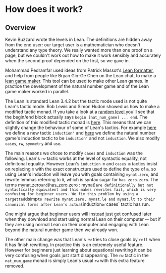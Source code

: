 # How does it work?

## Overview

Kevin Buzzard wrote the levels in Lean. The definitions are hidden away from the end user: our target user is a
 mathematician who doesn't understand any type theory. We really wanted more than one proof on a page, but we
  couldn't work out how to make it work sensibly and accurately when the second proof depended on the first, so we
   gave in.

Mohammad Pedramfar used ideas from Patrick Massot's <a href="https://github.com/leanprover-community/format_lean"
 target="blank">Lean formatter</a>, and help from people like Bryan Gin-Ge Chen on the Lean chat, to make a 
 <a href="https://github.com/mpedramfar/Lean-game-maker" target="blank">lean game maker</a>. This tool can be used
  to make other Lean games. In practice the development of the natural number game and of the Lean game maker
   worked in parallel.

The Lean is standard Lean 3.4.2 but the tactic mode used is not quite Lean's tactic mode. Rob Lewis and Simon Hudon
 showed us how to make a modified tactic monad. If you take a look at a <a href="https://github.com/
 ImperialCollegeLondon/natural_number_game/blob/master/src/game/world10/level12.lean" target="blank">random level
 </a> you'll see that the begin/end block actually says `begin [nat_num_game] ... end`. The definition of this
  modified tactic monad is 
  <a href="https://github.com/ImperialCollegeLondon/natural_number_game/blob/master/src/tactic/nat_num_game.lean"
   target="blank">here</a>. This means that we can slightly change the behaviour of some of Lean's tactics. For
    example <a href="https://github.com/ImperialCollegeLondon/natural_number_game/blob/2bda565820d3711ed73440184dd2a184ef7f956c/src/tactic/modded.lean#L68" target="blank">
    here</a> we define a new tactic `induction'` and 
    <a href="https://github.com/ImperialCollegeLondon/natural_number_game/blob/2bda565820d3711ed73440184dd2a184ef7f956c/src/tactic/nat_num_game.lean#L51" target="blank">
    here</a> we define the natural number game's induction tactic to be `induction'` and not `induction`. We also
     modify `cases`, `rw`, `symmetry` and `use`.

The main reasons we chose to modify `cases` and `induction` was the following. Lean's `rw` tactic works at the
level of syntactic equality, not definitonal equality. However Lean's `induction m` and `cases m` tactics insist
on replacing `m` with the exact constructurs used to define the type of `m`, so using Lean's induction will leave
you with goals containing `mynat.zero`, and rewrite lemmas referring to `0`, which is syntax sugar for
`has_zero.zero`. The terms mynat.zero` and `(has_zero.zero : mynat)` are definitionally but not syntactically
equivalent and this makes rewrites fail, which is very confusing for beginner users. We fix this problem by using
a targetted `dsimp` to rewrite mynat.zero, mynat.le and mynat.lt to their canonical forms after Lean's actual
`induction` or `cases` tactic has run.

One might argue that beginner users will instead just get confused later when they download and start using normal
Lean on their computer -- but if they are using normal Lean on their computer and engaging with Lean beyond
the natural number game then we already won.

The other main change was that Lean's `rw` tries to close goals by `refl` when it has finish rewriting.
In practice this is an extremely useful feature. However for beginners just learning about equational
rewriting it can be very confusing when goals just start disappearing. The `rw` tactic in the `nat_num_game`
monad is simply Lean's usual `rw` with this extra feature removed. 

